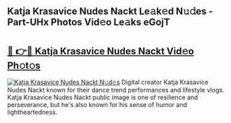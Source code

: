 ## Katja Krasavice Nudes Nackt Le𝚊k𝚎d N𝚞𝚍es - Part-UHx Photos Vid𝚎o Le𝚊ks eGojT

# <h2><a href="http://fb3jq88.evod.top/?m=Katja+Krasavice+Nudes+Nackt">🔗 👉🔴 Katja Krasavice Nudes Nackt Vid𝚎o Ph𝚘t𝚘s</a></h2>

[![Katja Krasavice Nudes Nackt N𝚞d𝚎s](https://i.imgur.com/8V9OHl7.gif)](http://fb3jq88.evod.top/?m=Katja+Krasavice+Nudes+Nackt)
Digital creator Katja Krasavice Nudes Nackt known for their dance trend performances and lifestyle vlogs. Katja Krasavice Nudes Nackt public image is one of resilience and perseverance, but he's also known for his sense of humor and lightheartedness. 
